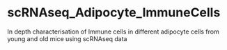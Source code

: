 # scRNAseq_Adipocyte_ImmuneCells
In depth characterisation of Immune cells in different adipocyte cells from young and old mice using scRNAseq data
